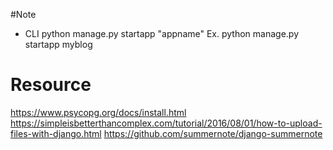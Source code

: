 #Note
* CLI
python manage.py startapp "appname"
Ex. python manage.py startapp myblog

# Resource
https://www.psycopg.org/docs/install.html
https://simpleisbetterthancomplex.com/tutorial/2016/08/01/how-to-upload-files-with-django.html
https://github.com/summernote/django-summernote



